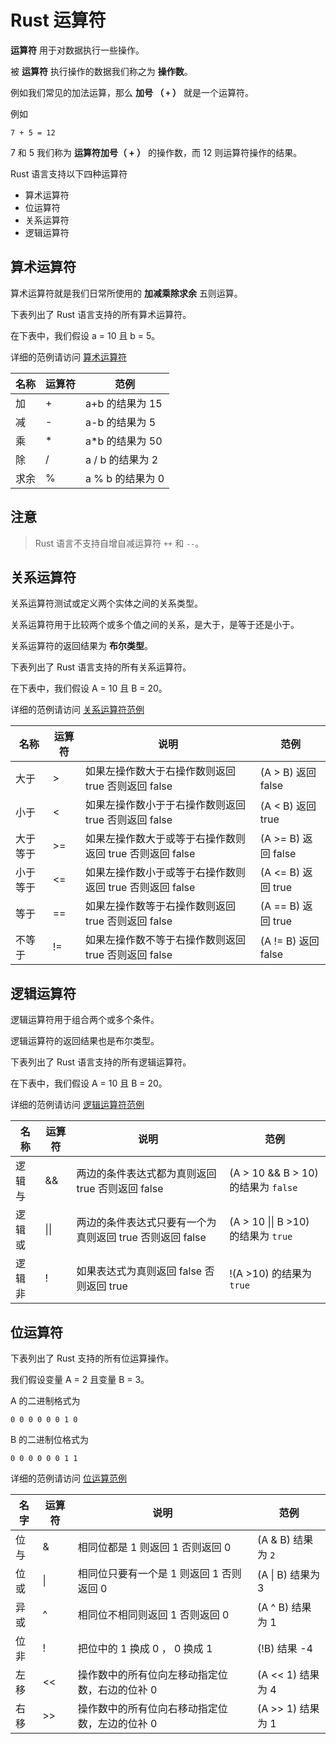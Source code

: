# Rust 运算符

**运算符** 用于对数据执行一些操作。

被 **运算符** 执行操作的数据我们称之为 **操作数**。

例如我们常见的加法运算，那么 **加号 （ `+` ）** 就是一个运算符。

例如

```
7 + 5 = 12
```

7 和 5 我们称为 **运算符加号（ + ）** 的操作数，而 12 则运算符操作的结果。

Rust 语言支持以下四种运算符

-   算术运算符
-   位运算符
-   关系运算符
-   逻辑运算符

## 算术运算符

算术运算符就是我们日常所使用的 **加减乘除求余** 五则运算。

下表列出了 Rust 语言支持的所有算术运算符。

在下表中，我们假设 a = 10 且 b = 5。

详细的范例请访问 [算术运算符](https://www.twle.cn/c/yufei/rust/rust-basic-arithmetic-operators.html) 

| 名称 | 运算符 | 范例             |
| ---- | ------ | ---------------- |
| 加   | +      | a+b 的结果为 15  |
| 减   | -      | a-b 的结果为 5   |
| 乘   | *      | a*b 的结果为 50  |
| 除   | /      | a / b 的结果为 2 |
| 求余 | %      | a % b 的结果为 0 |

## 注意

>   Rust 语言不支持自增自减运算符 `++` 和 `--`。

## 关系运算符

关系运算符测试或定义两个实体之间的关系类型。

关系运算符用于比较两个或多个值之间的关系，是大于，是等于还是小于。

关系运算符的返回结果为 **布尔类型**。

下表列出了 Rust 语言支持的所有关系运算符。

在下表中，我们假设 A = 10 且 B = 20。

详细的范例请访问 [关系运算符范例](https://www.twle.cn/c/yufei/rust/rust-basic-relational-operators.html) 

| 名称     | 运算符 | 说明                                                     | 范例                |
| -------- | ------ | -------------------------------------------------------- | ------------------- |
| 大于     | >      | 如果左操作数大于右操作数则返回 true 否则返回 false       | (A > B) 返回 false  |
| 小于     | <      | 如果左操作数小于于右操作数则返回 true 否则返回 false     | (A < B) 返回 true   |
| 大于等于 | >=     | 如果左操作数大于或等于右操作数则返回 true 否则返回 false | (A >= B) 返回 false |
| 小于等于 | <=     | 如果左操作数小于或等于右操作数则返回 true 否则返回 false | (A <= B) 返回 true  |
| 等于     | ==     | 如果左操作数等于右操作数则返回 true 否则返回 false       | (A == B) 返回 true  |
| 不等于   | !=     | 如果左操作数不等于右操作数则返回 true 否则返回 false     | (A != B) 返回 false |

## 逻辑运算符

逻辑运算符用于组合两个或多个条件。

逻辑运算符的返回结果也是布尔类型。

下表列出了 Rust 语言支持的所有逻辑运算符。

在下表中，我们假设 A = 10 且 B = 20。

详细的范例请访问 [逻辑运算符范例](https://www.twle.cn/c/yufei/rust/rust-basic-logical-operators.html) 

| 名称   | 运算符 | 说明                                                     | 范例                                |
| ------ | ------ | -------------------------------------------------------- | ----------------------------------- |
| 逻辑与 | &&     | 两边的条件表达式都为真则返回 true 否则返回 false         | (A > 10 && B > 10) 的结果为 `false` |
| 逻辑或 | \|\|   | 两边的条件表达式只要有一个为真则返回 true 否则返回 false | (A > 10 \|\| B >10) 的结果为 `true` |
| 逻辑非 | !      | 如果表达式为真则返回 false 否则返回 true                 | !(A >10) 的结果为 `true`            |

## 位运算符

下表列出了 Rust 支持的所有位运算操作。

我们假设变量 A = 2 且变量 B = 3。

A 的二进制格式为 

```
0 0 0 0 0 0 1 0
```

B 的二进制位格式为

```
0 0 0 0 0 0 1 1
```

详细的范例请访问 [位运算范例](https://www.twle.cn/c/yufei/rust/rust-basic-bitwise-operators.html) 

| 名字 | 运算符 | 说明                                           | 范例               |
| ---- | ------ | ---------------------------------------------- | ------------------ |
| 位与 | &      | 相同位都是 1 则返回 1 否则返回 0               | (A & B) 结果为 `2` |
| 位或 | \|     | 相同位只要有一个是 1 则返回 1 否则返回 0       | (A \| B) 结果为 3  |
| 异或 | ^      | 相同位不相同则返回 1 否则返回 0                | (A ^ B) 结果为 1   |
| 位非 | !      | 把位中的 1 换成 0 ， 0 换成 1                  | (!B) 结果 -4       |
| 左移 | <<     | 操作数中的所有位向左移动指定位数，右边的位补 0 | (A << 1) 结果为 4  |
| 右移 | >>     | 操作数中的所有位向右移动指定位数，左边的位补 0 | (A >> 1) 结果为 1  |